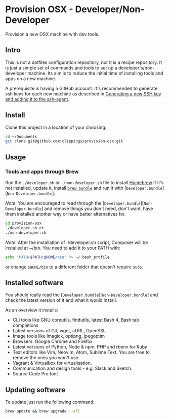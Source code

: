 # Provision OSX - Developer/Non-Developer

Provision a new OSX machine with dev tools.

## Intro

This is not a dotfiles configuration repository, nor it is a recipe repository. It is just a simple set of commands and tools to set up a developer's/non-developer machine. Its aim is to reduce the initial time of installing tools and apps on a new machine.

A prerequisite is having a GitHub account. It's recommended to generate ssh keys for each new machine as described in [Generating a new SSH key and adding it to the ssh-agent](https://help.github.com/articles/generating-a-new-ssh-key-and-adding-it-to-the-ssh-agent/).

## Install

Clone this project in a location of your choosing:

``` bash
cd ~/Documents
git clone git@github.com:clippings/provision-osx.git
```

## Usage

### Tools and apps through Brew

Run the `./developer.sh` or `./non-developer.sh` file to install [Homebrew](http://brew.sh/) if it's not installed, update it, install [`brew bundle`](https://github.com/Homebrew/homebrew-bundle) and run it with [`Developer.bundle`][`Non-Developer.bundle`].

*Note*: You are encouraged to read through the [`Developer.bundle`][`Non-Developer.bundle`] and remove things you don't need, don't want, have them installed another way or have better alternatives for.

``` bash
cd provision-osx
./developer.sh or
./non-developer.sh
```
*Note*: After the installation of ./developer.sh script, Composer will be installed at ~/bin. You need to add it to your PATH with:

 ``` bash
 echo "PATH=$PATH:$HOME/bin" >> ~/.bash_profile
 ```` 

or change `$HOME/bin` to a different folder that doesn't require `sudo`.

## Installed software

You should really read the [`Developer.bundle`][`Non-Developer.bundle`] and check the latest version of it and what it would install.

As an overview it installs:

- CLI tools like GNU coreutils, findutils, latest Bash 4, Bash tab completions
- Latest versions of Git, wget, cURL, OpenSSL
- Image tools like Imagick, optipng, jpegoptim
- Browsers: Google Chrome and Firefox
- Latest versions of Python, Node & npm, PHP and rbenv for Ruby
- Text editors like Vim, Neovim, Atom, Sublime Text. You are free to remove the ones you won't use.
- Vagrant & Virtualbox for virtualisation.
- Communication and design tools - e.g. Slack and Sketch.
- Source Code Pro font


## Updating software

 To update just run the following command:

 ``` bash
 brew update && brew upgrade --all
 ```
